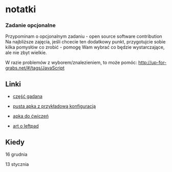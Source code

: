 # notatki

### Zadanie opcjonalne

Przypominam o opcjonalnym zadaniu - open source software contribution
Na najbliższe zajęcia, jeśli chcecie ten dodatkowy punkt, przygotujcie sobie kilka pomysłów co zrobić - pomogę Wam wybrać co będzie wystarczające, ale nie zbyt wielkie.

W razie problemów z wyborem/znalezieniem, to może pomóc: http://up-for-grabs.net/#/tags/JavaScript

## Linki

- [część gadana](https://app.simplenote.com/publish/b8m85T)
- [pusta apka z przykładową konfiguracją](https://github.com/naugtur/training-app)
- [apka do ćwiczeń](https://github.com/naugtur/example-unmaintainable-app)

- [art o leftpad](http://www.haneycodes.net/npm-left-pad-have-we-forgotten-how-to-program/)

## Kiedy

16 grudnia

13 stycznia
